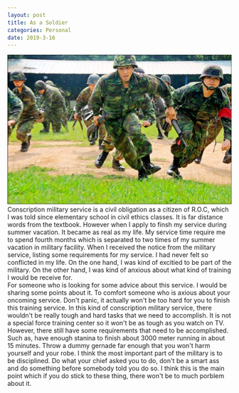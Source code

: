 ```yaml
---
layout: post
title: As a Soldier
categories: Personal
date: 2019-3-16
---
```

<p><span class="image left"><img src="/images/soilder.jpg"></span>Conscription military service is a civil obligation as a citizen of R.O.C, which I was told since elementary school in civil ethics classes. It is far distance words from the textbook. However when I apply to finsh my service during summer vacation. It became as real as my life. My service time require me to spend fourth months which is separated to two times of my summer vacation in military facility. When I received the notice from the military service, listing some requirements for my service. I had never felt so conflicted in my life. On the one hand, I was kind of excitied to be part of the military. On the other hand, I was kind of anxious about what kind of training I would be receive for. 
<br>
For someone who is looking for some advice about this service. I would be sharing some points about it. To comfort someone who is axious about your oncoming service. Don't panic, it actually won't be too hard for you to finish this training service. In this kind of conscription military service, there wouldn't be really tough and hard tasks that we need to accomplish. It is not a special force training center so it won't be as tough as you watch on TV. However, there still have some requirements that need to be accomplished. Such as, have enough stanina to finish about 3000 meter running in about 15 minutes. Throw a dummy gernade far enough that you won't harm yourself and your robe. I think the most important part of the military is to be disciplined. Do what your chief asked you to do,  don't be a smart ass and do something before somebody told you do so. I think this is the main point which if you do stick to these thing, there won't be to much porblem about it.</p>
 
